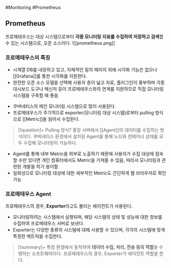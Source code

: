 #Monitoring #Prometheus

## Prometheus
프로메테우스는 대상 시스템으로부터 **각종 모니터링 지표를 수집하여 저장하고 검색**할 수 있는 시스템으로, 오픈 소스이다.
![[prometheus.png]]

### 프로메테우스의 특징
- 시계열 DB를 내장하고 있고, 자체적인 질의 페이지 외에 시각화 기능은 없으나 [[Grafana]]를 통한 시각화를 지원한다.
- 완전한 오픈 소스 모델을 선택해 사용자 층이 넓고 자료, 플러그인이 풍부하며 각종 대시보드 도구나 메신저 등이 프로메테우스와의 연계를 지원하므로 직접 모니터링 시스템을 구축할 때 좋음
+ 쿠버네티스의 메인 모니터링 시스템으로 많이 사용된다.
+ 프로메테우스가 주기적으로 exporter(모니터링 대상 시스템)로부터 pulling 방식으로 [[Metric]]을 읽어서 수집한다.

> [!question]+ Pulling 방식?
> 중앙 서버에서 [[Agent]]의 데이터를 수집하는 방식이다. 쿠버네티스 환경에서 설치된 Agent를 통해 노드와 컨테이너 상태를 모두 수집해 모니터링이 가능하다.

- Agent를 통해 내부 Metric을 외부로 노출하기 때문에 사용자가 수집 대상에 접속할 수만 있다면 개인 컴퓨터에서도 Metric을 가져올 수 있음, 따라서 모니터링과 관련된 개발을 하기 용이함
- 일회성으로 모니터링 대상에 대한 세부적인 Metric도 간단하게 웹 브라우저로 확인 가능

### 프로메테우스 Agent
프로메테우스의 경우, **Exporter**라고도 불리는 에이전트가 사용된다. 
+ 모니터링하려는 시스템에서 실행되며, 해당 시스템의 상태 및 성능에 대한 정보를 수집하여 프로메테우스 서버로 보낸다. 
+ Exporter는 다양한 종류의 시스템에 대해 사용할 수 있으며, 각각의 시스템에 맞게 특정한 메트릭을 수집한다.

> [!summary]+ 
> 특정 환경에서 동작하여 **데이터 수집, 처리, 전송 등의 역할**을 수행하는 소프트웨어이다. 프로메테우스의 경우, Exporter가 에이전트 역할을 한다.